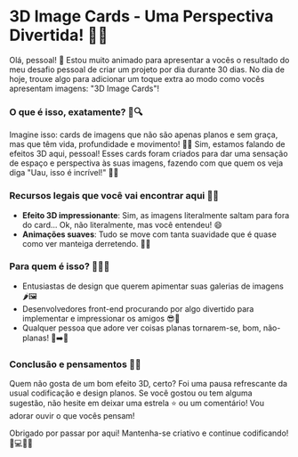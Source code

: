 # 3D Image Cards - Uma Perspectiva Divertida! 🎴✨

Olá, pessoal! 🌟 Estou muito animado para apresentar a vocês o resultado do meu desafio pessoal de criar um projeto por dia durante 30 dias. No dia de hoje, trouxe algo para adicionar um toque extra ao modo como vocês apresentam imagens: "3D Image Cards"!


### O que é isso, exatamente? 🤔🔍

Imagine isso: cards de imagens que não são apenas planos e sem graça, mas que têm vida, profundidade e movimento! 🌄💃 Sim, estamos falando de efeitos 3D aqui, pessoal! Esses cards foram criados para dar uma sensação de espaço e perspectiva às suas imagens, fazendo com que quem os veja diga "Uau, isso é incrível!" 🤩🚀


### Recursos legais que você vai encontrar aqui 🎩🐇

- **Efeito 3D impressionante**: Sim, as imagens literalmente saltam para fora do card... Ok, não literalmente, mas você entendeu! 😄
- **Animações suaves**: Tudo se move com tanta suavidade que é quase como ver manteiga derretendo. 🧈🔥

### Para quem é isso? 🎯🤷‍♂️

- Entusiastas de design que querem apimentar suas galerias de imagens 🌶️🖼️
- Desenvolvedores front-end procurando por algo divertido para implementar e impressionar os amigos 😎🌈
- Qualquer pessoa que adore ver coisas planas tornarem-se, bom, não-planas! 📏➡️📐


### Conclusão e pensamentos 🌟🧠

Quem não gosta de um bom efeito 3D, certo? Foi uma pausa refrescante da usual codificação e design planos. Se você gostou ou tem alguma sugestão, não hesite em deixar uma estrela ⭐ ou um comentário! Vou adorar ouvir o que vocês pensam!

Obrigado por passar por aqui! Mantenha-se criativo e continue codificando! 🎨💻🚴‍♂️